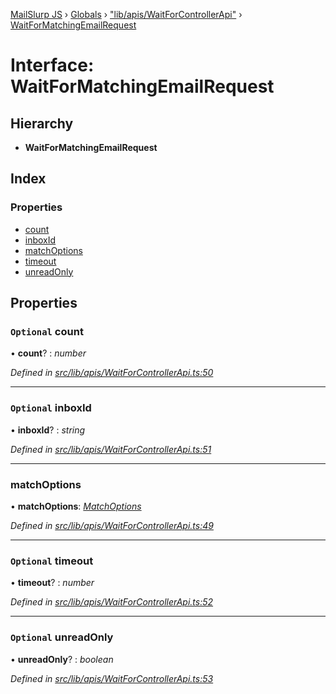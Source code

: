 [MailSlurp JS](../README.md) › [Globals](../globals.md) › ["lib/apis/WaitForControllerApi"](../modules/_lib_apis_waitforcontrollerapi_.md) › [WaitForMatchingEmailRequest](_lib_apis_waitforcontrollerapi_.waitformatchingemailrequest.md)

# Interface: WaitForMatchingEmailRequest

## Hierarchy

* **WaitForMatchingEmailRequest**

## Index

### Properties

* [count](_lib_apis_waitforcontrollerapi_.waitformatchingemailrequest.md#optional-count)
* [inboxId](_lib_apis_waitforcontrollerapi_.waitformatchingemailrequest.md#optional-inboxid)
* [matchOptions](_lib_apis_waitforcontrollerapi_.waitformatchingemailrequest.md#matchoptions)
* [timeout](_lib_apis_waitforcontrollerapi_.waitformatchingemailrequest.md#optional-timeout)
* [unreadOnly](_lib_apis_waitforcontrollerapi_.waitformatchingemailrequest.md#optional-unreadonly)

## Properties

### `Optional` count

• **count**? : *number*

*Defined in [src/lib/apis/WaitForControllerApi.ts:50](https://github.com/mailslurp/mailslurp-client-ts-js/blob/fc9510a/src/lib/apis/WaitForControllerApi.ts#L50)*

___

### `Optional` inboxId

• **inboxId**? : *string*

*Defined in [src/lib/apis/WaitForControllerApi.ts:51](https://github.com/mailslurp/mailslurp-client-ts-js/blob/fc9510a/src/lib/apis/WaitForControllerApi.ts#L51)*

___

###  matchOptions

• **matchOptions**: *[MatchOptions](_lib_models_matchoptions_.matchoptions.md)*

*Defined in [src/lib/apis/WaitForControllerApi.ts:49](https://github.com/mailslurp/mailslurp-client-ts-js/blob/fc9510a/src/lib/apis/WaitForControllerApi.ts#L49)*

___

### `Optional` timeout

• **timeout**? : *number*

*Defined in [src/lib/apis/WaitForControllerApi.ts:52](https://github.com/mailslurp/mailslurp-client-ts-js/blob/fc9510a/src/lib/apis/WaitForControllerApi.ts#L52)*

___

### `Optional` unreadOnly

• **unreadOnly**? : *boolean*

*Defined in [src/lib/apis/WaitForControllerApi.ts:53](https://github.com/mailslurp/mailslurp-client-ts-js/blob/fc9510a/src/lib/apis/WaitForControllerApi.ts#L53)*
